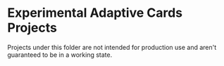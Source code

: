 # Experimental Adaptive Cards Projects

Projects under this folder are not intended for production use and aren't guaranteed to be in a working state.
